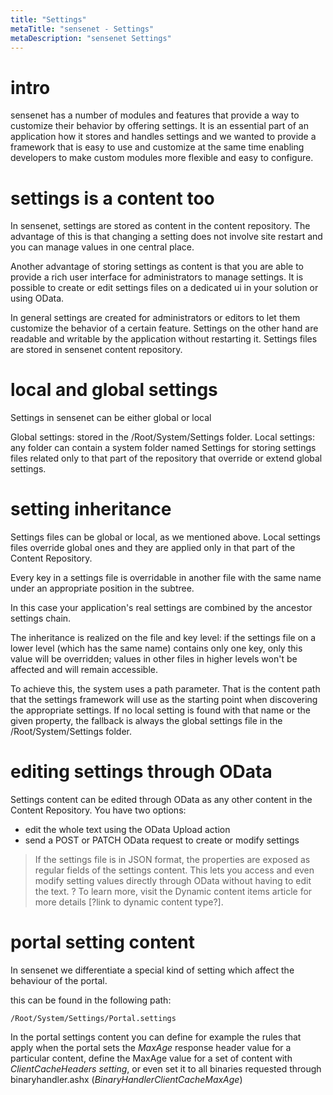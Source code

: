 ```yaml
---
title: "Settings"
metaTitle: "sensenet - Settings"
metaDescription: "sensenet Settings"
---
```


# intro

sensenet has a number of modules and features that provide a way to customize their behavior by offering settings. It is an essential part of an application how it stores and handles settings and we wanted to provide a framework that is easy to use and customize at the same time enabling developers to make custom modules more flexible and easy to configure.

# settings is a content too

In sensenet, settings are stored as content in the content repository. The advantage of this is that changing a setting does not involve site restart and you can manage values in one central place.

Another advantage of storing settings as content is that you are able to provide a rich user interface for administrators to manage settings. It is possible to create or edit settings files on a dedicated ui in your solution or using OData.

In general settings are created for administrators or editors to let them customize the behavior of a certain feature.
Settings on the other hand are readable and writable by the application without restarting it. Settings files are stored in sensenet content repository.

# local and global settings

Settings in sensenet can be either global or local

Global settings: stored in the /Root/System/Settings folder.
Local settings: any folder can contain a system folder named Settings for storing settings files related only to that part of the repository that override or extend global settings.


# setting inheritance

Settings files can be global or local, as we mentioned above. Local settings files override global ones and they are applied only in that part of the Content Repository.

Every key in a settings file is overridable in another file with the same name under an appropriate position in the subtree.

In this case your application's real settings are combined by the ancestor settings chain. 

The inheritance is realized on the file and key level: if the settings file on a lower level (which has the same name) contains only one key, only this value will be overridden; values in other files in higher levels won't be affected and will remain accessible.

To achieve this, the system uses a path parameter. That is the content path that the settings framework will use as the starting point when discovering the appropriate settings. If no local setting is found with that name or the given property, the fallback is always the global settings file in the /Root/System/Settings folder.

# editing settings through OData

Settings content can be edited through OData as any other content in the Content Repository. You have two options:

- edit the whole text using the OData Upload action
- send a POST or PATCH OData request to create or modify settings

> If the settings file is in JSON format, the properties are exposed as regular fields of the settings content. This lets you access and even modify setting values directly through OData without having to edit the text. 
? To learn more, visit the Dynamic content items article for more details [?link to dynamic content type?].

# portal setting content

In sensenet we differentiate a special kind of setting which affect the behaviour of the portal.

this can be found in the following path:
```
/Root/System/Settings/Portal.settings
```

In the portal settings content you can define for example the rules that apply when the portal sets the _MaxAge_ response header value for a particular content, define the MaxAge value for a set of content with _ClientCacheHeaders setting_, or even set it to all binaries requested through binaryhandler.ashx (_BinaryHandlerClientCacheMaxAge_)
